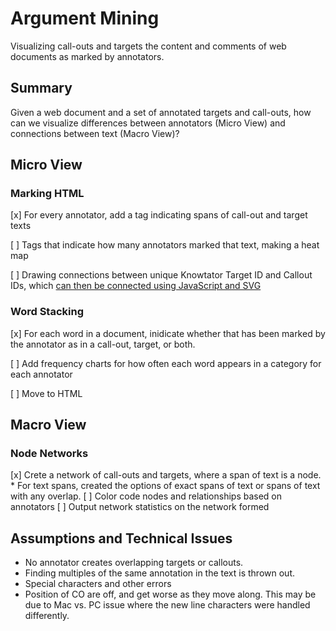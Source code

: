 # Argument Mining

Visualizing call-outs and targets the content and comments of web documents as marked by annotators.

## Summary
Given a web document and a set of annotated targets and call-outs, how can we visualize differences between annotators (Micro View) and connections between text (Macro View)?

## Micro View

### Marking HTML
[x] For every annotator, add a tag indicating spans of call-out and target texts

[ ] Tags that indicate how many annotators marked that text, making a heat map

[ ] Drawing connections between unique Knowtator Target ID and Callout IDs, which [can then be connected using JavaScript and SVG ](https://gist.github.com/alojzije/11127839)

### Word Stacking
[x] For each word in a document, inidicate whether that has been marked by the annotator as in a call-out, target, or both.

[ ] Add frequency charts for how often each word appears in a category for each annotator

[ ] Move to HTML

## Macro View

### Node Networks
[x] Crete a network of call-outs and targets, where a span of text is a node.
    *   For text spans, created the options of exact spans of text or spans of text with any overlap.
[ ] Color code nodes and relationships based on annotators
[ ] Output network statistics on the network formed

## Assumptions and Technical Issues
*	No annotator creates overlapping targets or callouts.
*	Finding multiples of the same annotation in the text is thrown out.
*	Special characters and other errors
*	Position of CO are off, and get worse as they move along. This may be due to Mac vs. PC issue where the new line characters were handled differently.
